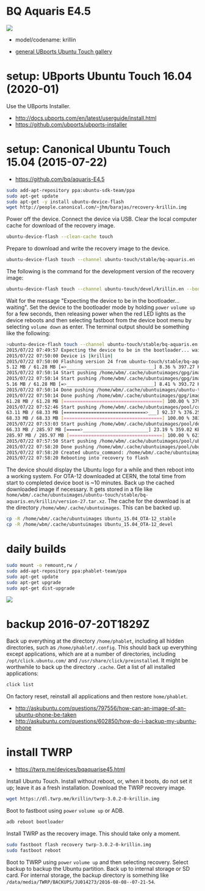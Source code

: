 # BQ Aquaris E4.5

![](https://raw.githubusercontent.com/wdbm/TFLOSSH/master/media/DSCF3923.JPG)

- model/codename: krillin

- [general UBports Ubuntu Touch gallery](gallery_Ubuntu_Touch.md)

# setup: UBports Ubuntu Touch 16.04 (2020-01)

Use the UBports Installer.

- <http://docs.ubports.com/en/latest/userguide/install.html>
- <https://github.com/ubports/ubports-installer>

# setup: Canonical Ubuntu Touch 15.04 (2015-07-22)

- <https://github.com/bq/aquaris-E4.5>

```Bash
sudo add-apt-repository ppa:ubuntu-sdk-team/ppa
sudo apt-get update
sudo apt-get -y install ubuntu-device-flash
wget http://people.canonical.com/~jhm/barajas/recovery-krillin.img
```

Power off the device. Connect the device via USB. Clear the local computer cache for download of the recovery image.

```Bash
ubuntu-device-flash --clean-cache touch
```

Prepare to download and write the recovery image to the device.

```Bash
ubuntu-device-flash touch --channel ubuntu-touch/stable/bq-aquaris.en --bootstrap --recovery-image recovery-krillin.img
```

The following is the command for the development version of the recovery image:

```Bash
ubuntu-device-flash touch --channel ubuntu-touch/devel/krillin.en --bootstrap --recovery-image recovery-krillin.img
```

Wait for the message "Expecting the device to be in the bootloader... waiting". Set the device to the bootloader mode by holding `power` `volume up` for a few seconds, then releasing power when the red LED lights as the device reboots and then selecting fastboot from the device boot menu by selecting `volume down` as enter. The terminal output should be something like the following:

```Bash
>ubuntu-device-flash touch --channel ubuntu-touch/stable/bq-aquaris.en --bootstrap --recovery-image recovery-krillin.img
2015/07/22 07:49:57 Expecting the device to be in the bootloader... waiting
2015/07/22 07:50:00 Device is |krillin|
2015/07/22 07:50:00 Flashing version 24 from ubuntu-touch/stable/bq-aquaris.en channel and server https://system-image.ubuntu.com to device krillin
5.12 MB / 61.28 MB [=>________________________________] 8.36 % 397.27 KB/s 2m24s2015/07/22 07:50:14 Start pushing /home/wbm/.cache/ubuntuimages/ubuntu-touch/stable/bq-aquaris.en/krillin/version-24.tar.xz to device
2015/07/22 07:50:14 Start pushing /home/wbm/.cache/ubuntuimages/gpg/image-master.tar.xz to device
2015/07/22 07:50:14 Start pushing /home/wbm/.cache/ubuntuimages/gpg/image-signing.tar.xz to device
5.16 MB / 61.28 MB [=>________________________________] 8.41 % 393.72 KB/s 2m25s2015/07/22 07:50:14 Done pushing /home/wbm/.cache/ubuntuimages/gpg/image-master.tar.xz to device
2015/07/22 07:50:14 Done pushing /home/wbm/.cache/ubuntuimages/ubuntu-touch/stable/bq-aquaris.en/krillin/version-24.tar.xz to device
2015/07/22 07:50:14 Done pushing /home/wbm/.cache/ubuntuimages/gpg/image-signing.tar.xz to device
61.28 MB / 61.28 MB [====================================] 100.00 % 379.08 KB/s 
2015/07/22 07:52:46 Start pushing /home/wbm/.cache/ubuntuimages/pool/custom-04c0e82d52c90b32483b261b61b691a52144954614ff6d50e1de9c5bfc8a03c0.tar.xz to device
63.11 MB / 68.33 MB [==============================>___] 92.37 % 376.25 KB/s 14s2015/07/22 07:52:53 Done pushing /home/wbm/.cache/ubuntuimages/pool/custom-04c0e82d52c90b32483b261b61b691a52144954614ff6d50e1de9c5bfc8a03c0.tar.xz to device
68.33 MB / 68.33 MB [====================================] 100.00 % 383.60 KB/s 
2015/07/22 07:53:03 Start pushing /home/wbm/.cache/ubuntuimages/pool/device-168ccf6a391da4f83feb0325783f02b313e3892675bfea9e4a036bd63fd24f93.tar.xz to device
66.33 MB / 285.97 MB [=====>________________________] 23.19 % 359.02 KB/s 10m26s2015/07/22 07:53:10 Done pushing /home/wbm/.cache/ubuntuimages/pool/device-168ccf6a391da4f83feb0325783f02b313e3892675bfea9e4a036bd63fd24f93.tar.xz to device
285.97 MB / 285.97 MB [==================================] 100.00 % 623.87 KB/s 
2015/07/22 07:57:50 Start pushing /home/wbm/.cache/ubuntuimages/pool/ubuntu-61dbd90be1acf5c2e4c9341f77e7054c98d4a53e90b1a211bcda9d2a02894368.tar.xz to device
2015/07/22 07:58:20 Done pushing /home/wbm/.cache/ubuntuimages/pool/ubuntu-61dbd90be1acf5c2e4c9341f77e7054c98d4a53e90b1a211bcda9d2a02894368.tar.xz to device
2015/07/22 07:58:20 Created ubuntu_command: /home/wbm/.cache/ubuntuimages/ubuntu_commands767555341
2015/07/22 07:58:20 Rebooting into recovery to flash
```

The device should display the Ubuntu logo for a while and then reboot into a working system. For OTA-12 downloaded at CERN, the total time from start to completed device boot is ~10 minutes. Back up the cached downloaded image if necessary. It gets stored in a file like `
home/wbm/.cache/ubuntuimages/ubuntu-touch/stable/bq-aquaris.en/krillin/version-27.tar.xz`. The cache for the download is at the directory `/home/wbm/.cache/ubuntuimages`. This can be backed up.

```Bash
cp -R /home/wbm/.cache/ubuntuimages Ubuntu_15.04_OTA-12_stable
cp -R /home/wbm/.cache/ubuntuimages Ubuntu_15.04_OTA-12_devel
```

# daily builds


```Bash
sudo mount -o remount,rw /
sudo add-apt-repository ppa:phablet-team/ppa
sudo apt-get update
sudo apt-get upgrade
sudo apt-get dist-upgrade
```

![](https://raw.githubusercontent.com/wdbm/TFLOSSH/master/media/DSCF0140.JPG)

# backup 2016-07-20T1829Z

Back up everything at the directory `/home/phablet`, including all hidden directories, such as `/home/phablet/.config`. This should back up everything except applications, which are at a number of directories, including `/opt/click.ubuntu.com/` and `/usr/share/click/preinstalled`. It might be worthwhile to back up the directory `.cache`. Get a list of all installed applications:

```Bash
click list
```

On factory reset, reinstall all applications and then restore `home/phablet`.

- <http://askubuntu.com/questions/797556/how-can-an-image-of-an-ubuntu-phone-be-taken>
- <http://askubuntu.com/questions/602850/how-do-i-backup-my-ubuntu-phone>

# install TWRP

- <https://twrp.me/devices/bqaquarise45.html>

Install Ubuntu Touch. Install without reboot, or, when it boots, do not set it up; leave it as a fresh installation. Download the TWRP recovery image.

```Bash
wget https://dl.twrp.me/krillin/twrp-3.0.2-0-krillin.img
```

Boot to fastboot using `power` `volume up` or ADB.

```Bash
adb reboot bootloader
```

Install TWRP as the recovery image. This should take only a moment.

```Bash
sudo fastboot flash recovery twrp-3.0.2-0-krillin.img
sudo fastboot reboot
```

Boot to TWRP using `power` `volume up` and then selecting recovery. Select backup to backup the Ubuntu partition. Back up to internal storage or SD card. For internal storage, the backup directory is something like `/data/media/TWRP/BACKUPS/JU014273/2016-08-08--07-21-54`.
